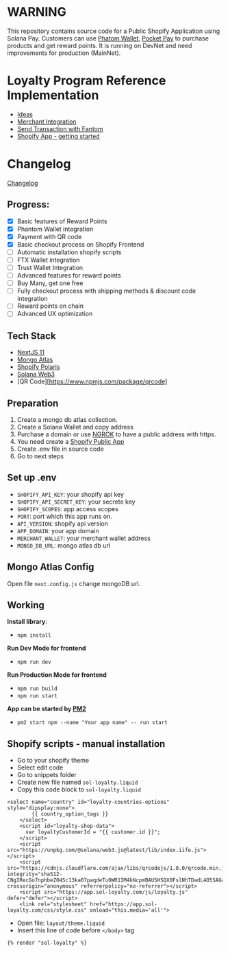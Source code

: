 
# WARNING

This repository contains source code for a Public Shopify Application using Solana Pay. Customers can use [Phatom Wallet](https://chrome.google.com/webstore/detail/phantom/bfnaelmomeimhlpmgjnjophhpkkoljpa?hl=en), [Pocket Pay](https://pocketpay.finance/) to purchase products and get reward points. It is running on DevNet and need improvements for production (MainNet).

# Loyalty Program Reference Implementation

- [Ideas](https://solana.com/riptide/ideas)
- [Merchant Integration](https://docs.solanapay.com/core/merchant-integration)
- [Send Transaction with Fantom](https://docs.phantom.app/integrating/sending-a-transaction)
- [Shopify App - getting started](https://shopify.dev/apps/getting-started)

# Changelog

[Changelog](changelog.md)

## Progress:
- [x] Basic features of Reward Points
- [x] Phantom Wallet integration
- [x] Payment with QR code
- [x] Basic checkout process on Shopify Frontend
- [ ] Automatic installation shopify scripts
- [ ] FTX Wallet integration
- [ ] Trust Wallet Integration
- [ ] Advanced features for reward points
- [ ] Buy Many, get one free
- [ ] Fully checkout process with shipping methods & discount code integration
- [ ] Reward points on chain
- [ ] Advanced UX optimization

## Tech Stack
- [NextJS 11](https://nextjs.org/)
- [Mongo Atlas](https://www.mongodb.com/atlas/database)
- [Shopify Polaris](https://polaris.shopify.com/)
- [Solana Web3](https://docs.solana.com/developing/clients/javascript-api)
- [QR Code][https://www.npmjs.com/package/qrcode]

## Preparation
1. Create a mongo db atlas collection.
2. Create a Solana Wallet and copy address
3. Purchase a domain or use [NGROK](https://ngrok.com/) to have a public address with https.
4. You need create a [Shopify Public App](https://shopify.dev/apps/getting-started/create)
5. Create .env file in source code
6. Go to next steps

## Set up .env

- `SHOPIFY_API_KEY`: your shopify api key
- `SHOPIFY_API_SECRET_KEY`: your secrete key
- `SHOPIFY_SCOPES`: app access scopes
- `PORT`: port which this app runs on.
- `API_VERSION`: shopify api version
- `APP_DOMAIN`: your app domain
- `MERCHANT_WALLET`: your merchant wallet address
- `MONGO_DB_URL`: mongo atlas db url


## Mongo Atlas Config

Open file `next.config.js` change mongoDB url.

## Working
**Install library**:

- `npm install`

**Run Dev Mode for frontend**

- `npm run dev`

**Run Production Mode for frontend**
- `npm run build`
- `npm run start`

**App can be started by [PM2](https://pm2.keymetrics.io/)**
- `pm2 start npm --name "Your app name" -- run start`

## Shopify scripts - manual installation
- Go to your shopify theme
- Select edit code
- Go to snippets folder
- Create new file named `sol-loyalty.liquid`
- Copy this code block to `sol-loyalty.liquid`
```
<select name="country" id="loyalty-countries-options" style="dipsplay:none">
    	{{ country_option_tags }}
    </select>
    <script id="loyalty-shop-data">
      var loyaltyCustomerId = "{{ customer.id }}";
    </script>
    <script src="https://unpkg.com/@solana/web3.js@latest/lib/index.iife.js"></script>
    <script src="https://cdnjs.cloudflare.com/ajax/libs/qrcodejs/1.0.0/qrcode.min.js" integrity="sha512-CNgIRecGo7nphbeZ04Sc13ka07paqdeTu0WR1IM4kNcpmBAUSHSQX0FslNhTDadL4O5SAGapGt4FodqL8My0mA==" crossorigin="anonymous" referrerpolicy="no-referrer"></script>
    <script src="https://app.sol-loyalty.com/js/loyalty.js" defer="defer"></script>
    <link rel="stylesheet" href="https://app.sol-loyalty.com/css/style.css" onload="this.media='all'">
```
- Open file: `layout/theme.liquid`
- Insert this line of code before `</body>` tag
```
{% render "sol-loyalty" %}
```




